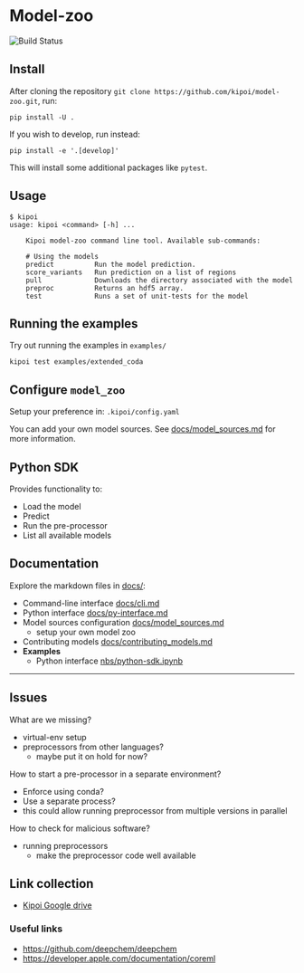 # Model-zoo


![Build Status](https://travis-ci.com/kipoi/model-zoo.svg?token=EQhjUezyCnoyp9tzNxc3&branch=master)

## Install

After cloning the repository `git clone https://github.com/kipoi/model-zoo.git`, run:

```
pip install -U .
```

If you wish to develop, run instead:

```
pip install -e '.[develop]'
```

This will install some additional packages like `pytest`.

## Usage


```
$ kipoi
usage: kipoi <command> [-h] ...

    Kipoi model-zoo command line tool. Available sub-commands:

    # Using the models
    predict          Run the model prediction.
    score_variants   Run prediction on a list of regions
    pull             Downloads the directory associated with the model
    preproc          Returns an hdf5 array.
    test             Runs a set of unit-tests for the model
```

## Running the examples

Try out running the examples in `examples/`

```
kipoi test examples/extended_coda
```

## Configure `model_zoo`

Setup your preference in: `.kipoi/config.yaml`

You can add your own model sources. See [docs/model_sources.md](docs/model_sources.md) for more information.

## Python SDK

Provides functionality to:
- Load the model
- Predict
- Run the pre-processor
- List all available models

## Documentation

Explore the markdown files in [docs/](docs/):
- Command-line interface [docs/cli.md](docs/cli.md)
- Python interface [docs/py-interface.md](docs/py-interface.md)
- Model sources configuration [docs/model_sources.md](docs/model_sources.md)
  - setup your own model zoo
- Contributing models [docs/contributing_models.md](docs/contributing_models.md)
- **Examples**
  - Python interface [nbs/python-sdk.ipynb](nbs/python-sdk.ipynb)


---------------------------------------------------------------

## Issues

What are we missing?
- virtual-env setup
- preprocessors from other languages?
  - maybe put it on hold for now?
  
How to start a pre-processor in a separate environment?
- Enforce using conda?
- Use a separate process?
- this could allow running preprocessor from multiple versions in parallel

How to check for malicious software?
  - running preprocessors
    - make the preprocessor code well available

## Link collection

- [Kipoi Google drive](https://drive.google.com/drive/folders/0B9fJIVHGqt20b05GMzBZUVQzRVU)


### Useful links

- https://github.com/deepchem/deepchem
- https://developer.apple.com/documentation/coreml
